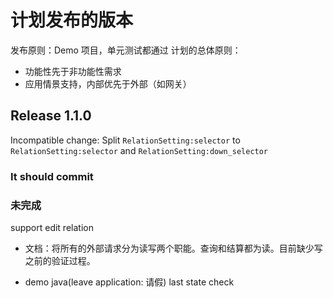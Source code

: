 # 计划发布的版本

发布原则：Demo 项目，单元测试都通过 计划的总体原则：

- 功能性先于非功能性需求
- 应用情景支持，内部优先于外部（如网关）

## Release 1.1.0

Incompatible change: Split  `RelationSetting:selector` to `RelationSetting:selector` and `RelationSetting:down_selector`

### It should commit

### 未完成

support edit relation

- 文档：将所有的外部请求分为读写两个职能。查询和结算都为读。目前缺少写之前的验证过程。


- demo java(leave application: 请假)
  last state check

